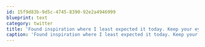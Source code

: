 ```yaml
---
id: 15f9d83b-9d5c-4745-8390-92e2a4946999
blueprint: text
category: twitter
title: 'Found inspiration where I least expected it today. Keep your eyes, ears, and mind alert for it at every opportunity'
caption: 'Found inspiration where I least expected it today. Keep your eyes, ears, and mind alert for it at every opportunity'
---
```

